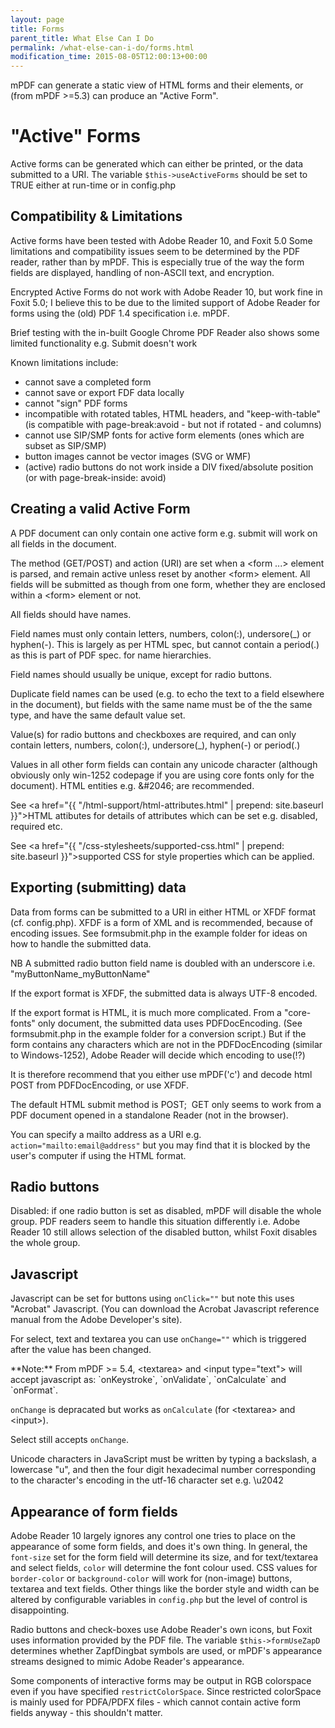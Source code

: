 ```yaml
---
layout: page
title: Forms
parent_title: What Else Can I Do
permalink: /what-else-can-i-do/forms.html
modification_time: 2015-08-05T12:00:13+00:00
---
```


mPDF can generate a static view of HTML forms and their elements, or (from mPDF &gt;=5.3) can produce an "Active Form".

# "Active" Forms

Active forms can be generated which can either be printed, or the data submitted to a URI. The variable `$this->useActiveForms` should be set to <span class="smallblock">TRUE</span> either at run-time or in <span class="filename">config.php</span>

## Compatibility &amp; Limitations

Active forms have been tested with Adobe Reader 10, and Foxit 5.0 Some limitations and compatibility issues seem to be determined by the PDF reader, rather than by mPDF. This is especially true of the way the form fields are displayed, handling of non-ASCII text, and encryption.

Encrypted Active Forms do not work with Adobe Reader 10, but work fine in Foxit 5.0; I believe this to be due to the limited support of Adobe Reader for forms using the (old) PDF 1.4 specification i.e. mPDF.

Brief testing with the in-built Google Chrome PDF Reader also shows some limited functionality e.g. Submit doesn't work

Known limitations include:

<ul>
<li>cannot save a completed form</li>
<li>cannot save or export FDF data locally</li>
<li>cannot "sign" PDF forms</li>
<li>incompatible with rotated tables, HTML headers, and "keep-with-table" (is compatible with page-break:avoid - but not if rotated - and columns)</li>
<li>cannot use SIP/SMP fonts for active form elements (ones which are subset as SIP/SMP)</li>
<li>button images cannot be vector images (SVG or WMF)</li>
<li>(active) radio buttons do not work inside a DIV fixed/absolute position (or with page-break-inside: avoid)</li>
</ul>

## Creating a valid Active Form

A PDF document can only contain one active form e.g. submit will work on all fields in the document.

The method (GET/POST) and action (URI) are set when a &lt;form ...&gt; element is parsed, and remain active unless reset by another &lt;form&gt; element. All fields will be submitted as though from one form, whether they are enclosed within a &lt;form&gt; element or not.

All fields should have names.

Field names must only contain letters, numbers, colon(:), undersore(_) or hyphen(-). This is largely as per HTML spec, but cannot contain a period(.) as this is part of PDF spec. for name hierarchies.

Field names should usually be unique, except for radio buttons.

Duplicate field names can be used (e.g. to echo the text to a field elsewhere in the document), but fields with the same name must be of the the same type, and have the same default value set.

Value(s) for radio buttons and checkboxes are required, and can only contain letters, numbers, colon(:), undersore(_), hyphen(-) or period(.)

Values in all other form fields can contain any unicode character (although obviously only win-1252 codepage if you are using core fonts only for the document). HTML entities e.g. &amp;#2046; are recommended.

See <a href="{{ "/html-support/html-attributes.html" | prepend: site.baseurl }}">HTML attibutes</a> for details of attributes which can be set e.g. disabled, required etc.

See <a href="{{ "/css-stylesheets/supported-css.html" | prepend: site.baseurl }}">supported CSS</a> for style properties which can be applied.

## Exporting (submitting) data

Data from forms can be submitted to a URI in either HTML or XFDF format (cf. <span class="filename">config.php</span>). XFDF is a form of XML and is recommended, because of encoding issues. See <span class="filename">formsubmit.php</span> in the example folder for ideas on how to handle the submitted data.

NB A submitted radio button field name is doubled with an underscore i.e. "myButtonName_myButtonName"

If the export format is XFDF, the submitted data is always UTF-8 encoded.

If the export format is HTML, it is much more complicated. From a "core-fonts" only document, the submitted data uses PDFDocEncoding. (See <span class="filename">formsubmit.php</span> in the example folder for a conversion script.) But if the form contains any characters which are not in the PDFDocEncoding (similar to Windows-1252), Adobe Reader will decide which encoding to use(!?)

It is therefore recommend that you either use mPDF('c') and decode html POST from PDFDocEncoding, or use XFDF.

The default HTML submit method is POST;  GET only seems to work from a PDF document opened in a standalone Reader (not in the browser).

You can specify a mailto address as a URI e.g. `action="mailto:email@address"` but you may find that it is blocked by the user's computer if using the HTML format.

## Radio buttons

Disabled: if one radio button is set as disabled, mPDF will disable the whole group. PDF readers seem to handle this situation differently i.e. Adobe Reader 10 still allows selection of the disabled button, whilst Foxit disables the whole group.

## Javascript

Javascript can be set for buttons using `onClick=""` but note this uses "Acrobat" Javascript. (You can download the Acrobat Javascript reference manual from the Adobe Developer's site).

For select, text and textarea you can use `onChange=""` which is triggered after the value has been changed.

<div class="alert alert-info" role="alert">**Note:** From mPDF &gt;= 5.4, &lt;textarea&gt; and &lt;input type="text"&gt; will accept javascript as: `onKeystroke`, `onValidate`, `onCalculate` and `onFormat`.

`onChange` is depracated but works as `onCalculate` (for &lt;textarea&gt; and &lt;input&gt;).

Select still accepts `onChange`.</div>

Unicode characters in JavaScript must be written by typing a backslash, a lowercase "u", and then the four digit hexadecimal number corresponding to the character's encoding in the utf-16 character set e.g. \u2042

## Appearance of form fields

Adobe Reader 10 largely ignores any control one tries to place on the appearance of some form fields, and does it's own thing. In general, the `font-size` set for the form field will determine its size, and for text/textarea and select fields, `color` will determine the font colour used. CSS values for `border-color` or `background-color` will work for (non-image) buttons, textarea and text fields. Other things like the border style and width can be altered by configurable variables in <span class="filename">`config.php`</span> but the level of control is disappointing.

Radio buttons and check-boxes use Adobe Reader's own icons, but Foxit uses information provided by the PDF file. The variable `$this->formUseZapD` determines whether ZapfDingbat symbols are used, or mPDF's appearance streams designed to mimic Adobe Reader's appearance.

Some components of interactive forms may be output in RGB colorspace even if you have specified `restrictColorSpace`. Since restricted colorSpace is mainly used for PDFA/PDFX files - which cannot contain active form fields anyway - this shouldn't matter.

